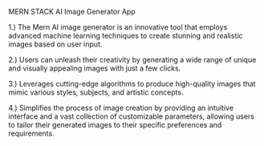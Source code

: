 MERN STACK AI Image Generator App

1.) The Mern AI image generator is an innovative tool that employs advanced machine learning techniques to create stunning and realistic images based on user input.

2.) Users can unleash their creativity by generating a wide range of unique and visually appealing images with just a few clicks.

3.) Leverages cutting-edge algorithms to produce high-quality images that mimic various styles, subjects, and artistic concepts.

4.) Simplifies the process of image creation by providing an intuitive interface and a vast collection of customizable parameters, allowing users to tailor their generated images to their specific preferences and requirements.

